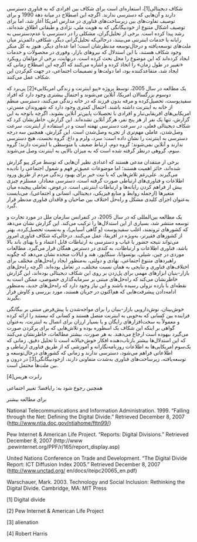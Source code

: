   شکاف دیجیتالی[1]، استعاره‌ای است برای شکاف بین افرادی که به فناوری دسترسی دارند و آن‌هایی که دسترسی ندارند. اگرچه این اصطلاح در میانة دهة 1990 و برای توصیف تفاوت‌های بین زیرساخت‌های فناوری در مدارس امریکا آغاز شد، اما برای توصیف اشکال متنوع از خودبیگانگی که به هویت ملی، نژادی و طبقاتی اطلاق شده‌اند، رشد پیدا کرده است. برخی از تحلیل‌گران، مشکلی را در دسترسی یا عدم‌دسترسی به رایانه یا خدمات اینترنتی می‌بینند، درحالی‌که تحلیل‌گرانی دیگر، شکافی دائمی‌تر میان ملت‌های توسعه‌یافته و درحال‌توسعه مدنظرشان است؛ اما عده‌ای دیگر، هنوز به کل منکر وجود شکاف هستند، با این استدلال که نیروهای بازار، وفوری در محصولات و خدمات ایجاد کرده‌اند که این موضوع را محل بحث کرده است. درنهایت، برخی از مؤلفان رویکرد «تغییر در طول زمان» را اتخاذ کرده و اشاره می‌کنند که اگرچه این اصطلاح زمانی که ایجاد شد، متقاعدکننده بود، اما دولت‌ها و تصمیمات اجتماعی، در جهت کم‌کردن این شکاف عمل می‌کنند. 

یک مطالعه در سال 2005، توسط پروژه «پیو اینترنت و زندگی امریکایی»[2] پی‌برد که دو‌سوم بزرگسالان امریکا، آنلاین می‌شوند و احتمال بیشتری وجود دارد که افراد سفیدپوست، تحصیل‌کرده و مرفه بدون فرزند که در خانه زندگی می‌کنند، دسترسی منظم از خانه به اینترنت داشته باشند. احتمال کمتری وجود دارد که شهروندان مسن‌تر، امریکایی‌های افریقایی‌تبار و افرادی با تحصیلات پایین‌تر آنلاین بشوند، اگرچه باتوجه به این گزارش، تنها یک نفر از هر پنج نفر، هرگز آنلاین نشده‌اند. این گزارش، خاطرنشان کرد که شکاف دیجیتالی فعلی، در سرعت دسترسی نهفته است و در استفاده از اینترنت، سرعت وصل‌شدن، عاملی مهم‌تری از تجربه وصل‌شدن است. این گزارش، همچنین سه درجه دسترسی به اینترنت را نشان داده است: سرد، ولرم و داغ. گروه نخست، هیچ دسترسی ندارند و آنلاین نمی‌شوند؛ گروه دوم، ارتباط ضعیف یا متوسطی با اینترنت دارند؛ گروه سوم، گروهی درنظر گرفته شده است که به میزان بالایی به اینترنت وصل می‌شوند.

 برخی از منتقدان مدعی هستند که اعدادی نظیر آن‌هایی که توسط مرکز پیو گزارش شده‌اند، حائز اهمیت هستند؛ اما موضوعات عمیق‌ترِ فهم و شمول اجتماعی را نادیده می‌گیرند. علی‌رغم تلاش‌هایی که با نیت خیر برای بهبود زندگی مردم از طریق ورود اطلاعات و فناوری‌های ارتباطی صورت گرفته است، دسترسی معنادار، مستلزم چیزی بیش از فراهم کردن رایانه‌ها و ارتباطات اینترنتی است. درعوض، تعاملی پیچیده میان متغیرها (ازجمله روابط و منابع فیزیکی، دیجیتالی، انسانی و اجتماعی)، می‌بایست به‌عنوان اجزای کلیدی مشکل و راه‌حل اختلاف بین صاحبان و فاقدان فناوری مدنظر قرار گیرد.

یک مطالعه بین‌المللی که در سال 2005، در کنفرانس سازمان ملل در مورد تجارت و توسعه منتشر شد، بسیاری از این استدلال‌ها را ترکیب می‌کند. این گزارش نشان می‌دهد که کشورهای ثروتمند، اغلب سفیدپوست (و گاهی آسیایی)، و به‌نسبت تحصیل‌کرده، بهتر از کشورهای فقیرتر، به‌ویژه در افریقا، عمل می‌کنند. درحالی‌که شکاف فناوری امروز می‌تواند نتیجه حضور یا غیاب و دسترسی به ارتباطات قابل اعتماد و با پهنای باند بالا باشد، فناوری اطلاعات و ارتباطات، به کندی در دسترس همگان قرار می‌گیرد. مطالعات موردی در چین، شیلی، بوتسوانا، سنگاپور، هند و ایالات متحده نشان می‌دهد که چگونه راهبردهای متنوع اجتماعی، نهادی و دولتی، به‌منظور ایجاد راه‌حل‌های مختلف برای اختلاف‌های فناوری و نتایجی به همان نسبت مختلف، در تعامل بوده‌اند. اگرچه راه‌حل‌های بازار-بنیان ابزارهای مهمی برای پل‌زدن بر روی این شکاف دیجیتالی بوده‌اند، این گزارش خاطرنشان می‌کند که راه‌حل‌های مبتنی بر سرمایه‌گذاری خصوصی، ممکن است به نقطه‌ای با بازده نزولی رسیده باشند و این نیاز وجود دارد که راه‌حل‌های جدید، به‌منظور ادامه‌دادن پیشرفت‌هایی که هم‌اکنون در جریان هستند، مورد بررسی و کاوش قرار بگیرند.

 خوش‌بینان، نوش‌دارویی بازار-بنیان را برای مواجه‌شدن با پیش‌فرض مبتنی بر بیگانگی فزاینده بین کسانی که به‌خوبی به اینترنت متصل هستند و کسانی که نیستند را ارائه کرده و معمولاً به سخت‌افزارهای رایگان و یا بسیار ارزان برای اتصال به اینترنت، به‌عنوان گواهی بر اینکه این شکاف یک اسطوره بوده و تلاش‌هایی که برای پرکردن صورت می‌گیرد بیهوده است ارجاع می‌دهند. به هر صورت، بیشتر مطالعات، خاطرنشان می‌کنند که این استدلال‌ها بیشتر بازتاب‌دهنده افکار خوش‌خیالانه است تا تحلیل دقیق. زمانی که یک‌سوم امریکایی‌ها به اطلاعات روزنامه‌نگارانه و آموزشی که از طریق فناوری ارتباطی و اطلاعاتی فراهم می‌شود، دسترسی ندارند و زمانی که کشورهای درحال‌توسعه و توسعه‌یافته، زیرساخت‌های فناوری به‌شدت متفاوتی دارند، ازخودبیگانگی[3] در درون و بین ملت‌ها محتمل است.

  


 رابرت هریس[4]

  


 همچنین رجوع شود به: رایافضا؛ تغییر اجتماعی

  


برای مطالعه بیشتر

  


National Telecommunications and Information Administration. 1999. “Falling through the Net: Defining the Digital Divide.” Retrieved December 8, 2007 (http://www.ntia.doc.gov/ntiahome/fttn99/)

Pew Internet & American Life Project. “Reports: Digital Divisions.” Retrieved December 8, 2007 (http://www .pewinternet.org/PPF/r/165/report\_display.asp)

United Nations Conference on Trade and Development. “The Digital Divide Report: ICT Diffusion Index 2005.” Retrieved December 8, 2007 (http://www.unctad.org/ en/docs/iteipc20065\_en.pdf)

Warschauer, Mark. 2003. Technology and Social Inclusion: Rethinking the Digital Divide. Cambridge, MA: MIT Press

  


[1] Digital divide

[2] Pew Internet & American Life Project

[3] alienation

[4] Robert Harris

  


 

  


 

  
  


 

 